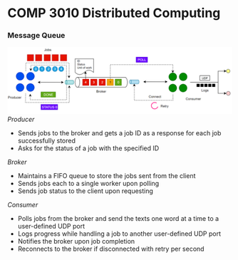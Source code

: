 # COMP 3010 Distributed Computing
### Message Queue
![](./doc/A1.png)
_Producer_ 
- Sends jobs to the broker and gets a job ID as a response for each job successfully stored
- Asks for the status of a job with the specified ID

_Broker_
- Maintains a FIFO queue to store the jobs sent from the client
- Sends jobs each to a single worker upon polling
- Sends job status to the client upon requesting

_Consumer_
- Polls jobs from the broker and send the texts one word at a time to a user-defined UDP port
- Logs progress while handling a job to another user-defined UDP port
- Notifies the broker upon job completion
- Reconnects to the broker if disconnected with retry per second
